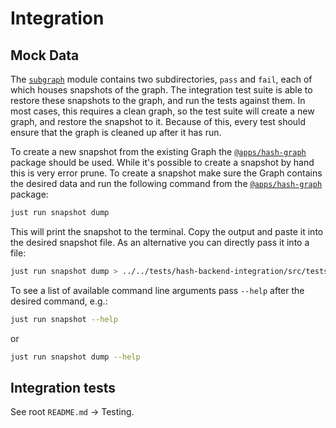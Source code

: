 # Integration

## Mock Data

The [`subgraph`](src/tests/subgraph) module contains two subdirectories, `pass` and `fail`, each of which houses snapshots of the graph. The integration test suite is able to restore these snapshots to the graph, and run the tests against them. In most cases, this requires a clean graph, so the test suite will create a new graph, and restore the snapshot to it. Because of this, every test should ensure that the graph is cleaned up after it has run.

To create a new snapshot from the existing Graph the [`@apps/hash-graph`] package should be used. While it's possible to create a snapshot by hand this is very error prune.
To create a snapshot make sure the Graph contains the desired data and run the following command from the [`@apps/hash-graph`] package:

```bash
just run snapshot dump
```

This will print the snapshot to the terminal. Copy the output and paste it into the desired snapshot file. As an alternative you can directly pass it into a file:

```bash
just run snapshot dump > ../../tests/hash-backend-integration/src/tests/subgraph/pass/my-snapshot.jsonl
```

To see a list of available command line arguments pass `--help` after the desired command, e.g.:

```bash
just run snapshot --help
```

or

```bash
just run snapshot dump --help
```

[`@apps/hash-graph`]: ../../apps/hash-graph

## Integration tests

See root `README.md` → Testing.
